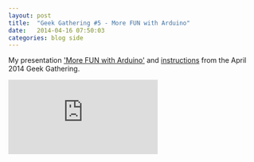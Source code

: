 ```yaml
---
layout: post
title:  "Geek Gathering #5 - More FUN with Arduino"
date:   2014-04-16 07:50:03
categories: blog side
---
```


My presentation ['More FUN with Arduino'](http://prezi.com/iowlk3rxn1g5/?utm_campaign=share&utm_medium=copy&rc=ex0share) and [instructions](https://github.com/bittailor/MoreFunWithArduino#more-fun-with-arduino) from the April 2014  Geek Gathering.

<iframe src="http://prezi.com/embed/iowlk3rxn1g5/?bgcolor=ffffff&amp;lock_to_path=0&amp;autoplay=0&amp;autohide_ctrls=0&amp;features=undefined&amp;disabled_features=undefined" frameBorder="0" webkitAllowFullScreen mozAllowFullscreen allowfullscreen></iframe>
